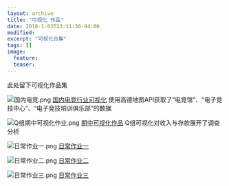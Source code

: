 ```yaml
---
layout: archive
title: "可视化 作品"
date: 2018-1-03T23:11:36-04:00
modified:
excerpt: "可视化合集"
tags: []
image: 
  feature:
  teaser:
---
```

此处留下可视化作品集

![国内电竞.png](https://i.loli.net/2018/01/06/5a50ef353b81b.png)
[国内电竞行业可视化](https://public.tableau.com/views/1_5301/1_2?:embed=y&:display_count=yes)
使用高德地图API获取了“电竞馆”、“电子竞技中心”、“电子竞技培训俱乐部”的数据

![Q组期中可视化作业.png](https://i.loli.net/2018/01/06/5a50e749a0320.png)
[期中可视化作品](https://kusumuxi.github.io/infovis/Q组可视化作品/)
Q组可视化对收入与存款展开了调查分析

![日常作业一.png](https://i.loli.net/2018/01/06/5a50e767d3feb.png)
[日常作业一](https://public.tableau.com/views/_16063/2?:embed=y&:display_count=yes) 

![日常作业二.png](https://i.loli.net/2018/01/06/5a50e77a9398d.png)
[日常作业二](https://public.tableau.com/views/_16062/1_2?:embed=y&:display_count=yes)

![日常作业三.png](https://i.loli.net/2018/01/06/5a50e79b1c19b.png)
[日常作业三](https://public.tableau.com/shared/MS7YMX7X8?:display_count=yes)
